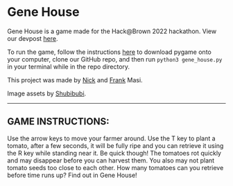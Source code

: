 # Gene House
Gene House is a game made for the Hack@Brown 2022 hackathon. View our devpost [here](https://devpost.com/software/gene-house).

To run the game, follow the instructions [here](https://www.pygame.org/wiki/GettingStarted#Pygame%20Installation) to download pygame onto your computer, clone our GitHub repo, and then run ```python3 gene_house.py``` in your terminal while in the repo directory.

This project was made by [Nick](https://github.com/N-Masi) and [Frank](https://github.com/frgllbrt) Masi.

Image assets by [Shubibubi](https://shubibubi.itch.io/).

-------

## GAME INSTRUCTIONS:

Use the arrow keys to move your farmer around. Use the T key to plant a tomato, after a few seconds, it will be fully ripe and you can retrieve it using the R key while standing near it. Be quick though! The tomatoes rot quickly and may disappear before you can harvest them. You also may not plant tomato seeds too close to each other. How many tomatoes can you retrieve before time runs up? Find out in Gene House!